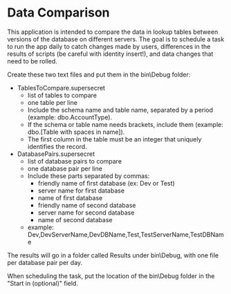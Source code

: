 # Data Comparison
This application is intended to compare the data in lookup tables between versions of the database on different servers.
The goal is to schedule a task to run the app daily to catch changes made by users, differences in the results of scripts (be careful with identity insert!), and data changes that need to be rolled.

Create these two text files and put them in the bin\Debug folder:
* TablesToCompare.supersecret
    * list of tables to compare
    * one table per line
    * Include the schema name and table name, separated by a period (example: dbo.AccountType).
    * If the schema or table name needs brackets, include them (example: dbo.[Table with spaces in name]).
    * The first column in the table must be an integer that uniquely identifies the record.
* DatabasePairs.supersecret
    * list of database pairs to compare
    * one database pair per line
    * Include these parts separated by commas:
        * friendly name of first database (ex: Dev or Test)
        * server name for first database
        * name of first database
        * friendly name of second database
        * server name for second database
        * name of second database
    * example: Dev,DevServerName,DevDBName,Test,TestServerName,TestDBName

The results will go in a folder called Results under bin\Debug, with one file per database pair per day.

When scheduling the task, put the location of the bin\Debug folder in the "Start in (optional)" field.
